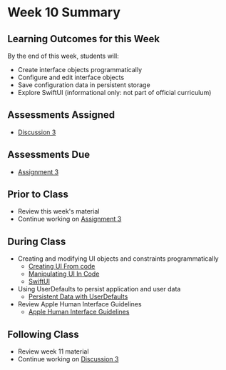 # Week 10 Summary

## Learning Outcomes for this Week

By the end of this week, students will:

- Create interface objects programmatically
- Configure and edit interface objects
- Save configuration data in persistent storage
- Explore SwiftUI (informational only: not part of official curriculum)

## Assessments Assigned

- [Discussion 3](/assessments/participation/discussion-3.md)

## Assessments Due

- [Assignment 3](/assessments/assignments/assignment-3.md)

## Prior to Class

- Review this week's material
- Continue working on [Assignment 3](/assessments/assignments/assignment-3.md)

## During Class

- Creating and modifying UI objects and constraints programmatically
    - [Creating UI From code](./ui-from-code.md)
    - [Manipulating UI In Code](./manipulating-ui-in-code.md)
    - [SwiftUI](./swiftui-1.md)
- Using UserDefaults to persist application and user data
    - [Persistent Data with UserDefaults](./persistent-data.md)
- Review Apple Human Interface Guidelines
    - [Apple Human Interface Guidelines](./apple-hig.md)
## Following Class

- Review week 11 material
- Continue working on [Discussion 3](/assessments/participation/discussion-3.md)

